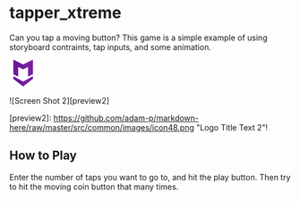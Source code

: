 # tapper_xtreme
Can you tap a moving button?
This game is a simple example of using storyboard contraints, tap inputs, and some animation. 

![Screen Shot 1][preview1]

![Screen Shot 2][preview2]

[preview1]: https://github.com/adam-p/markdown-here/raw/master/src/common/images/icon48.png "Logo Title Text 2"
[preview2]: https://github.com/adam-p/markdown-here/raw/master/src/common/images/icon48.png "Logo Title Text 2"!


## How to Play

Enter the number of taps you want to go to, and hit the play button. Then try to hit the moving coin button that many times.
